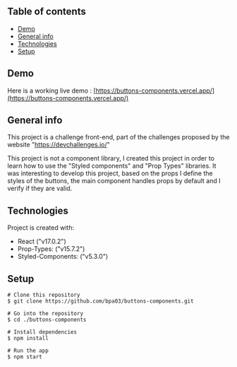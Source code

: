 ## Table of contents
* [Demo](#demo)
* [General info](#general-info)
* [Technologies](#technologies)
* [Setup](#setup)

## Demo
Here is a working live demo : [https://buttons-components.vercel.app/](https://buttons-components.vercel.app/)

## General info
This project is a challenge front-end, part of the challenges proposed by the website "https://devchallenges.io/"

This project is not a component library, I created this project in order to learn how to use the "Styled components" and "Prop Types" libraries. It was interesting to develop this project, based on the props I define the styles of the buttons, the main component handles props by default and I verify if they are valid.
  
## Technologies
Project is created with:
* React ("v17.0.2")
* Prop-Types: ("v15.7.2")
* Styled-Components: ("v5.3.0")
  
## Setup
```
# Clone this repository
$ git clone https://github.com/bpa03/buttons-components.git

# Go into the repository
$ cd ./buttons-components

# Install dependencies
$ npm install

# Run the app
$ npm start
```